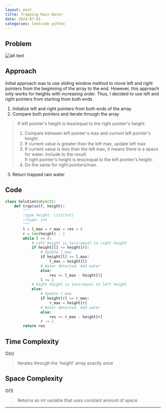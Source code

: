 ```yaml
---
layout: post
title: Trapping Rain Water
date: 2024-07-01
categories: leetcode python
---
```


## Problem
![alt text](/blog/public/img/TrappingRainWater.png)

## Approach
Initial approach was to use sliding window method to move left and right pointers from the beginning of the array to the end. However, this approach only works for heights with increasing order. Thus, I decided to use left and right pointers from starting from both ends

1. Initialize left and right pointers from both ends of the array
2. Compare both pointers and iterate through the array
> If left pointer's height is less/equal to the right pointer's height:  
> 1. Compare between left pointer's max and current left pointer's height.  
> 2. If current value is greater than the left max, update left max  
> 3. If current value is less than the left max, it means there is a space for water. Include to the result  
> If right pointer's height is less/equal to the left pointer's height:
> 1. Do the same for right pointers/max.

3. Return trapped rain water

## Code
```python
class Solution(object):
    def trap(self, height):
        """
        :type height: List[int]
        :rtype: int
        """
        l = l_max = r_max = res = 0
        r = len(height) - 1
        while l <= r:
            # Left height is less/equal to right height
            if height[l] <= height[r]:
                # Update l_max
                if height[l] >= l_max:
                    l_max = height[l]
                # Water detected. Add water
                else:
                    res += l_max - height[l]
                l += 1
            # Right height is less/equal to left height
            else:
                # Update r_max
                if height[r] >= r_max:
                    r_max = height[r]
                # Water detected. Add water
                else:
                    res += r_max - height[r]
                r -= 1
        return res
```
## Time Complexity
O(n)
> Iterates through the 'height' array exactly once
## Space Complexity
O(1)
> Returns an int variable that uses constant amount of space

---